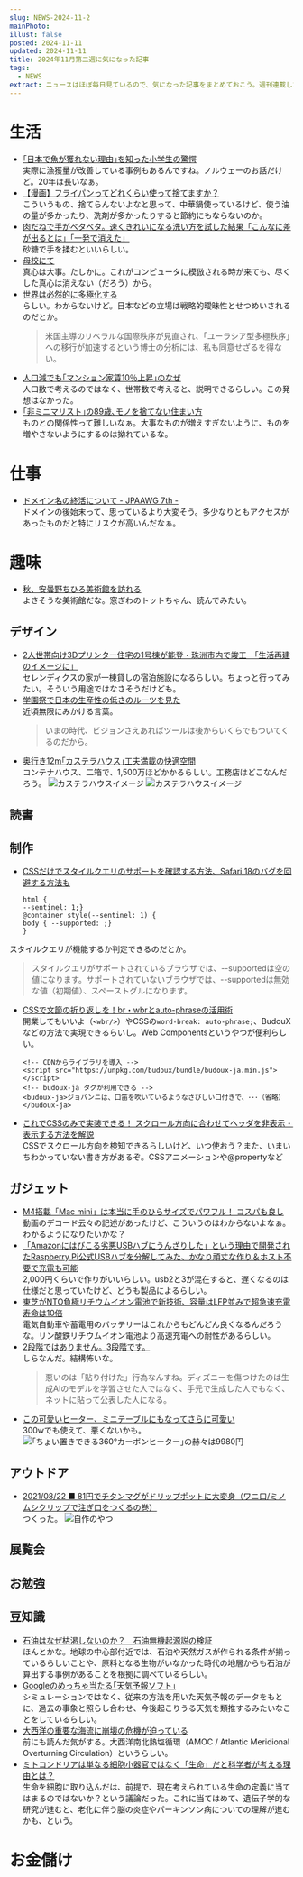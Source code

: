 ```yaml
---
slug: NEWS-2024-11-2
mainPhoto: 
illust: false
posted: 2024-11-11
updated: 2024-11-11
title: 2024年11月第二週に気になった記事
tags:
  - NEWS
extract: ニュースはほぼ毎日見ているので、気になった記事をまとめておこう。週刊連載したい。
---
```

# 生活

- [｢日本で魚が獲れない理由｣を知った小学生の驚愕](https://toyokeizai.net/articles/-/838602?page=4)  
  実際に漁獲量が改善している事例もあるんですね。ノルウェーのお話だけど。20年は長いなぁ。
- [【漫画】フライパンってどれくらい使って捨てますか？](https://omocoro.jp/bros/kiji/481103/)  
  こういうもの、捨てらんないよなと思って、中華鍋使っているけど、使う油の量が多かったり、洗剤が多かったりすると節約にもならないのか。
- [肉だねで手がベタベタ。速くきれいになる洗い方を試した結果「こんなに差が出るとは」「一発で消えた」](https://macaro-ni.jp/160806)  
  砂糖で手を揉むといいらしい。
- [母校にて](https://note.com/shi3zblog/n/n1599209f7c17)  
  真心は大事。たしかに。これがコンピュータに模倣される時が来ても、尽くした真心は消えない（だろう）から。
- [世界は必然的に多極化する](http://finalvent.cocolog-nifty.com/fareastblog/2024/11/post-4d14f1.html)  
  らしい。わからないけど。日本などの立場は戦略的曖昧性とせつめいされるのだとか。
  > 米国主導のリベラルな国際秩序が見直され、「ユーラシア型多極秩序」への移行が加速するという博士の分析には、私も同意せざるを得ない。  
- [人口減でも｢マンション家賃10％上昇｣のなぜ](https://toyokeizai.net/articles/-/838526?page=4)  
  人口数で考えるのではなく、世帯数で考えると、説明できるらしい。この発想はなかった。
- [｢非ミニマリスト｣の89歳､モノを捨てない住まい方](https://toyokeizai.net/articles/-/835783)  
  ものとの関係性って難しいなぁ。大事なものが増えすぎないように、ものを増やさないようにするのは拗れているな。
# 仕事

- [ドメイン名の終活について - JPAAWG 7th -](https://speakerdeck.com/mikit/domeinming-nozhong-huo-nituite-jpaawg-7th?slide=3)  
  ドメインの後始末って、思っているより大変そう。多少なりともアクセスがあったものだと特にリスクが高いんだなぁ。

# 趣味

- [秋、安曇野ちひろ美術館を訪れる](https://blog.tinect.jp/?p=88128)  
  よさそうな美術館だな。窓ぎわのトットちゃん、読んでみたい。

## デザイン

- [2人世帯向け3Dプリンター住宅の1号棟が能登・珠洲市内で竣工　「生活再建のイメージに」](https://www.itmedia.co.jp/news/articles/2411/07/news159.html)  
  セレンディクスの家が一棟貸しの宿泊施設になるらしい。ちょっと行ってみたい。そういう用途ではなさそうだけども。
- [学園祭で日本の生産性の低さのルーツを見た](https://blog.szk.cc/2024/11/05/the-roots-of-japans-low-productivity/)  
  近頃無限にみかける言葉。  
  > いまの時代、ビジョンさえあればツールは後からいくらでもついてくるのだから。
- [奥行き12m｢カステラハウス｣工夫満載の快適空間](https://toyokeizai.net/articles/-/837131?page=3)  
  コンテナハウス、二箱で、1,500万ほどかかるらしい。工務店はどこなんだろう。
  ![カステラハウスイメージ](../../images/news/2024-11-11-NEWS/01.png)
  ![カステラハウスイメージ](../../images/news/2024-11-11-NEWS/02.png)

## 読書

## 制作

- [CSSだけでスタイルクエリのサポートを確認する方法、Safari 18のバグを回避する方法も](https://coliss.com/articles/build-websites/operation/css/detect-style-queries-support-in-css.html)
  ```
  html {
  --sentinel: 1;}
  @container style(--sentinel: 1) {
  body { --supported: ;}
  }
  ```
スタイルクエリが機能するか判定できるのだとか。  
> スタイルクエリがサポートされているブラウザでは、--supportedは空の値になります。サポートされていないブラウザでは、--supportedは無効な値（初期値）、スペーストグルになります。
- [CSSで文節の折り返しを！br・wbrとauto-phraseの活用術](https://ics.media/entry/241105/)  
  開業してもいいよ（`<wbr/>`）やCSSの`word-break: auto-phrase;`、BudouXなどの方法で実現できるらいし。Web Componentsというやつが便利らしい。
  ```
  <!-- CDNからライブラリを導入 -->
  <script src="https://unpkg.com/budoux/bundle/budoux-ja.min.js"></script>
  <!-- budoux-ja タグが利用できる -->
  <budoux-ja>ジョバンニは、口笛を吹いているようなさびしい口付きで、･･･（省略）</budoux-ja>
  ```
- [これでCSSのみで実装できる！ スクロール方向に合わせてヘッダを非表示・表示する方法を解説](https://coliss.com/articles/build-websites/operation/css/css-hide-header-when-scrolling-down.html)  
  CSSでスクロール方向を検知できるらしいけど、いつ使おう？また、いまいちわかっていない書き方があるぞ。CSSアニメーションや@propertyなど  
## ガジェット

- [M4搭載「Mac mini」は本当に手のひらサイズでパワフル！ コスパも良し](https://ascii.jp/elem/000/004/233/4233283/2/)  
  動画のデコード云々の記述があったけど、こういうのはわからないよなぁ。わかるようになりたいかな？
- [「Amazonにはびこる劣悪USBハブにうんざりした」という理由で開発されたRaspberry Pi公式USBハブを分解してみた、かなり頑丈な作り＆ホスト不要で充電も可能](https://gigazine.net/news/20241108-raspberry-pi-usb-3-hub/)  
  2,000円くらいで作りがいいらしい。usb2と3が混在すると、遅くなるのは仕様だと思っていたけど、どうも製品によるらしい。
- [東芝がNTO負極リチウムイオン電池で新技術、容量はLFP並みで超急速充電寿命は10倍](https://monoist.itmedia.co.jp/mn/articles/2411/07/news099.html)  
  電気自動車や蓄電用のバッテリーはこれからもどんどん良くなるんだろうな。リン酸鉄リチウムイオン電池より高速充電への耐性があるらしい。
- [2段階ではありません。3段階です。](https://anond.hatelabo.jp/20241105235825)  
  しらなんだ。結構怖いな。  
  > 悪いのは「貼り付けた」行為なんすね。ディズニーを傷つけたのは生成AIのモデルを学習させた人ではなく、手元で生成した人でもなく、ネットに貼って公表した人になる。
- [この可愛いヒーター、ミニテーブルにもなってさらに可愛い](https://www.gizmodo.jp/2024/11/thanko_heater.html)  
  300wでも使えて、悪くないかも。
  ![｢ちょい置きできる360°カーボンヒーター｣の赫々は9980円](../../images/news/2024-11-11-NEWS/04.png)
## アウトドア

- [2021/08/22 ■ 81円でチタンマグがドリップポットに大変身（ワニ口/ミノムシクリップで注ぎ口をつくるの巻）](https://blog.mobilehackerz.jp/2021/08/81.html)  
  つくった。
  ![自作のやつ](../../images/news/2024-11-11-NEWS/03.jpg)

## 展覧会

## お勉強

## 豆知識

- [石油はなぜ枯渇しないのか？　石油無機起源説の検証](https://nazology.kusuguru.co.jp/archives/164178)  
  ほんとかな。地球の中心部付近では、石油や天然ガスが作られる条件が揃っているらしいことや、原料となる生物がいなかった時代の地層からも石油が算出する事例があることを根拠に調べているらしい。
- [Googleのめっちゃ当たる｢天気予報ソフト｣](https://www.gizmodo.jp/2024/11/google-launches-ai-weatherman-graphcast-jpn-1.html)  
  シミュレーションではなく、従来の方法を用いた天気予報のデータをもとに、過去の事象と照らし合わせ、今後起こりうる天気を類推するみたいなことをしているらしい。
- [大西洋の重要な海流に崩壊の危機が迫っている](https://www.gizmodo.jp/2024/11/global-catastrophe-looms-as-key-ocean-current-nears-collapse-experts-warn.html)  
  前にも読んだ気がする。大西洋南北熱塩循環（AMOC / Atlantic Meridional Overturning Circulation）というらしい。
- [ミトコンドリアは単なる細胞小器官ではなく「生命」だと科学者が考える理由とは？](https://gigazine.net/news/20241112-mitochondria-are-alive/)  
  生命を細胞に取り込んだは、前提で、現在考えられている生命の定義に当てはまるのではないか？という議論だった。これに当てはめて、遺伝子学的な研究が進むと、老化に伴う脳の炎症やパーキンソン病についての理解が進むかも、という。
# お金儲け